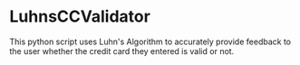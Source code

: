 # LuhnsCCValidator

This python script uses Luhn's Algorithm to accurately provide feedback to the user whether the credit card they entered is valid or not.
